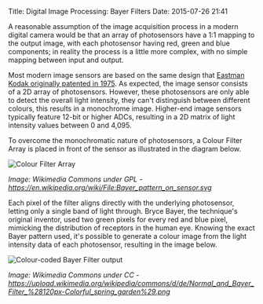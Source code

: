 Title: Digital Image Processing: Bayer Filters
Date: 2015-07-26 21:41

A reasonable assumption of the image acquisition process in a modern digital camera would be that an array of photosensors have a 1:1 mapping to the output image, with each photosensor having red, green and blue components; in reality the process is a little more complex, with no simple mapping between input and output.

Most modern image sensors are based on the same design that [Eastman Kodak originally patented in 1975](http://www.google.com/patents/US3971065). As expected, the image sensor consists of a 2D array of photosensors. However, these photosensors are only able to detect the overall light intensity, they can't distinguish between different colours, this results in a monochrome image. Higher-end image sensors typically feature 12-bit or higher ADCs, resulting in a 2D matrix of light intensity values between 0 and 4,095.

To overcome the monochromatic nature of photosensors, a Colour Filter Array is placed in front of the sensor as illustrated in the diagram below.

![Colour Filter Array]({filename}/images/colour_filter_array.png)

*Image: Wikimedia Commons under GPL - https://en.wikipedia.org/wiki/File:Bayer_pattern_on_sensor.svg*

Each pixel of the filter aligns directly with the underlying photosensor, letting only a single band of light through. Bryce Bayer, the technique's original inventor, used two green pixels for every red and blue pixel, mimicking the distribution of receptors in the human eye. Knowing the exact Bayer pattern used, it's possible to generate a colour image from the light intensity data of each photosensor, resulting in the image below.

![Colour-coded Bayer Filter output]({filename}/images/bayer_output.png)

*Image: Wikimedia Commons under CC - https://upload.wikimedia.org/wikipedia/commons/d/de/Normal_and_Bayer_Filter_%28120px-Colorful_spring_garden%29.png*
